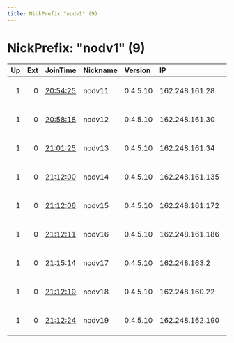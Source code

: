 ```yaml
---
title: NickPrefix "nodv1" (9)
---
```


# NickPrefix: "nodv1" (9)

|   Up |   Ext | JoinTime                                                                                            | Nickname   | Version   | IP              | AS       | CC   |   ORp |   Dirp | OS    | Contact                             |   eFamMembers |
|-----:|------:|:----------------------------------------------------------------------------------------------------|:-----------|:----------|:----------------|:---------|:-----|------:|-------:|:------|:------------------------------------|--------------:|
|    1 |     0 | [20:54:25](https://metrics.torproject.org/rs.html#details/201ACA26D58FABA0957D68F10D8F10D062A22817) | nodv11     | 0.4.5.10  | 162.248.161.28  | DATACITY | ca   |  9001 |   9000 | Linux | emerson tor@nodevine.net bitcoin:12 |            25 |
|    1 |     0 | [20:58:18](https://metrics.torproject.org/rs.html#details/39D0DB6871B2DEE9D47D1D0A64EC93D0771CC056) | nodv12     | 0.4.5.10  | 162.248.161.30  | DATACITY | ca   |  9001 |   9000 | Linux | emerson tor@nodevine.net bitcoin:12 |            25 |
|    1 |     0 | [21:01:25](https://metrics.torproject.org/rs.html#details/68A676744C560839864E3E49817941A37CA49E5D) | nodv13     | 0.4.5.10  | 162.248.161.34  | DATACITY | ca   |  9001 |   9000 | Linux | emerson tor@nodevine.net bitcoin:12 |            25 |
|    1 |     0 | [21:12:00](https://metrics.torproject.org/rs.html#details/05F243CF4EB589EA6D95BDF17710FADBFD43C533) | nodv14     | 0.4.5.10  | 162.248.161.135 | DATACITY | ca   |  9001 |   9000 | Linux | emerson tor@nodevine.net bitcoin:12 |            25 |
|    1 |     0 | [21:12:06](https://metrics.torproject.org/rs.html#details/3BD7B99E4D01FC4BD212F9942070DD7C40367177) | nodv15     | 0.4.5.10  | 162.248.161.172 | DATACITY | ca   |  9001 |   9000 | Linux | emerson tor@nodevine.net bitcoin:12 |            25 |
|    1 |     0 | [21:12:11](https://metrics.torproject.org/rs.html#details/52BA6B222E1EBA40005129C65B8B4B24DA9A7EDF) | nodv16     | 0.4.5.10  | 162.248.161.186 | DATACITY | ca   |  9001 |   9000 | Linux | emerson tor@nodevine.net bitcoin:12 |            25 |
|    1 |     0 | [21:15:14](https://metrics.torproject.org/rs.html#details/C219B34EC460A4DA5CBED8E6D6E8941060C1C8CA) | nodv17     | 0.4.5.10  | 162.248.163.2   | DATACITY | ca   |  9001 |   9000 | Linux | emerson tor@nodevine.net bitcoin:12 |            25 |
|    1 |     0 | [21:12:19](https://metrics.torproject.org/rs.html#details/58B1CE85BCA1923E3D1F2836FFEF5C3E662B9A71) | nodv18     | 0.4.5.10  | 162.248.160.22  | DATACITY | ca   |  9001 |   9000 | Linux | emerson tor@nodevine.net bitcoin:12 |            25 |
|    1 |     0 | [21:12:24](https://metrics.torproject.org/rs.html#details/0695A65369C66B4836974E38E1C2E792B65F4D9A) | nodv19     | 0.4.5.10  | 162.248.162.190 | DATACITY | ca   |  9001 |   9000 | Linux | emerson tor@nodevine.net bitcoin:12 |            25 |
